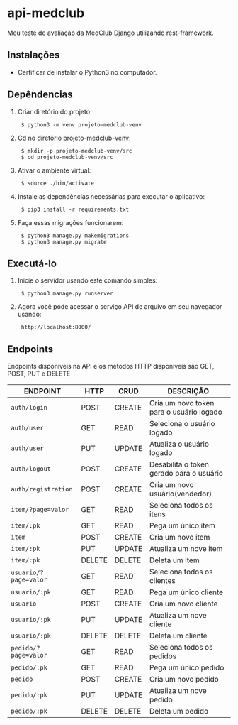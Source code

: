 # api-medclub
Meu teste de avaliação da MedClub Django utilizando rest-framework.

## Instalações
- Certificar de instalar o Python3 no computador.

## Depêndencias
1. Criar diretório do projeto

        $ python3 -m venv projeto-medclub-venv
2. Cd no diretório projeto-medclub-venv:

        $ mkdir -p projeto-medclub-venv/src
        $ cd projeto-medclub-venv/src
3. Ativar o ambiente virtual:

        $ source ./bin/activate
4. Instale as dependências necessárias para executar o aplicativo:

        $ pip3 install -r requirements.txt
5. Faça essas migrações funcionarem:

        $ python3 manage.py makemigrations
        $ python3 manage.py migrate

## Executá-lo
1. Inicie o servidor usando este comando simples:

        $ python3 manage.py runserver
2. Agora você pode acessar o serviço API de arquivo em seu navegador usando:

        http://localhost:8000/

## Endpoints
Endpoints disponíveis na API e os métodos HTTP disponíveis são GET, POST, PUT e DELETE

ENDPOINT |HTTP | CRUD | DESCRIÇÃO
-- | -- |-- |--
`auth/login` | POST | CREATE | Cria um novo token para o usuário logado
`auth/user` | GET | READ | Seleciona o usuário logado
`auth/user` | PUT | UPDATE | Atualiza o usuário logado
`auth/logout` | POST | CREATE | Desabilita o token gerado para o usuário
`auth/registration`| POST | CREATE | Cria um novo usuário(vendedor)
`item/?page=valor` | GET | READ | Seleciona todos os itens
`item/:pk` | GET | READ | Pega um único item
`item`| POST | CREATE | Cria um novo item
`item/:pk` | PUT | UPDATE | Atualiza um nove item
`item/:pk` | DELETE | DELETE | Deleta um item
`usuario/?page=valor` | GET | READ | Seleciona todos os clientes
`usuario/:pk` | GET | READ | Pega um único cliente
`usuario`| POST | CREATE | Cria um novo cliente
`usuario/:pk` | PUT | UPDATE | Atualiza um nove cliente
`usuario/:pk` | DELETE | DELETE | Deleta um cliente
`pedido/?page=valor` | GET | READ | Seleciona todos os pedidos
`pedido/:pk` | GET | READ | Pega um único pedido
`pedido`| POST | CREATE | Cria um novo pedido
`pedido/:pk` | PUT | UPDATE | Atualiza um nove pedido
`pedido/:pk` | DELETE | DELETE | Deleta um pedido
